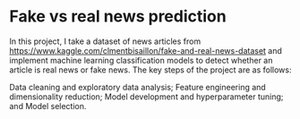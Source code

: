# Fake vs real news prediction

In this project, I take a dataset of news articles from https://www.kaggle.com/clmentbisaillon/fake-and-real-news-dataset and implement machine learning classification models to detect whether an article is real news or fake news. The key steps of the project are as follows:

Data cleaning and exploratory data analysis;
Feature engineering and dimensionality reduction;
Model development and hyperparameter tuning; and
Model selection.